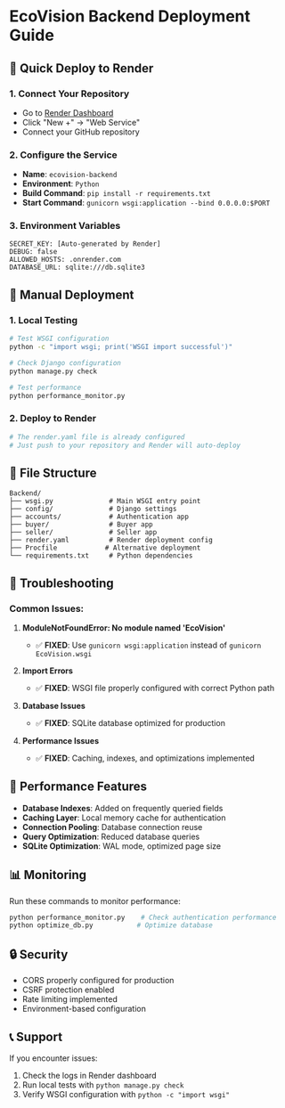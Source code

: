 # EcoVision Backend Deployment Guide

## 🚀 Quick Deploy to Render

### 1. **Connect Your Repository**
- Go to [Render Dashboard](https://dashboard.render.com/)
- Click "New +" → "Web Service"
- Connect your GitHub repository

### 2. **Configure the Service**
- **Name**: `ecovision-backend`
- **Environment**: `Python`
- **Build Command**: `pip install -r requirements.txt`
- **Start Command**: `gunicorn wsgi:application --bind 0.0.0.0:$PORT`

### 3. **Environment Variables**
```
SECRET_KEY: [Auto-generated by Render]
DEBUG: false
ALLOWED_HOSTS: .onrender.com
DATABASE_URL: sqlite:///db.sqlite3
```

## 🔧 Manual Deployment

### 1. **Local Testing**
```bash
# Test WSGI configuration
python -c "import wsgi; print('WSGI import successful')"

# Check Django configuration
python manage.py check

# Test performance
python performance_monitor.py
```

### 2. **Deploy to Render**
```bash
# The render.yaml file is already configured
# Just push to your repository and Render will auto-deploy
```

## 📁 File Structure
```
Backend/
├── wsgi.py              # Main WSGI entry point
├── config/              # Django settings
├── accounts/            # Authentication app
├── buyer/               # Buyer app
├── seller/              # Seller app
├── render.yaml          # Render deployment config
├── Procfile            # Alternative deployment
└── requirements.txt     # Python dependencies
```

## 🐛 Troubleshooting

### Common Issues:

1. **ModuleNotFoundError: No module named 'EcoVision'**
   - ✅ **FIXED**: Use `gunicorn wsgi:application` instead of `gunicorn EcoVision.wsgi`

2. **Import Errors**
   - ✅ **FIXED**: WSGI file properly configured with correct Python path

3. **Database Issues**
   - ✅ **FIXED**: SQLite database optimized for production

4. **Performance Issues**
   - ✅ **FIXED**: Caching, indexes, and optimizations implemented

## 🚀 Performance Features

- **Database Indexes**: Added on frequently queried fields
- **Caching Layer**: Local memory cache for authentication
- **Connection Pooling**: Database connection reuse
- **Query Optimization**: Reduced database queries
- **SQLite Optimization**: WAL mode, optimized page size

## 📊 Monitoring

Run these commands to monitor performance:
```bash
python performance_monitor.py    # Check authentication performance
python optimize_db.py           # Optimize database
```

## 🔒 Security

- CORS properly configured for production
- CSRF protection enabled
- Rate limiting implemented
- Environment-based configuration

## 📞 Support

If you encounter issues:
1. Check the logs in Render dashboard
2. Run local tests with `python manage.py check`
3. Verify WSGI configuration with `python -c "import wsgi"`
